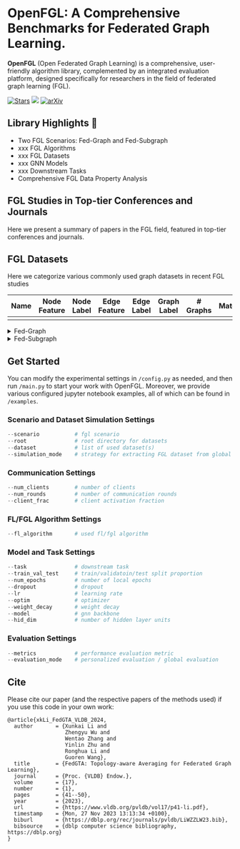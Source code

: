 # OpenFGL: A Comprehensive Benchmarks for Federated Graph Learning. 

**OpenFGL** (Open Federated Graph Learning) is a comprehensive, user-friendly algorithm library, complemented by an integrated evaluation platform, designed specifically for researchers in the field of federated graph learning (FGL).



[![Stars](https://img.shields.io/github/stars/zyl24/OpenFGL.svg?color=orange)](https://github.com/zyl24/OpenFGL/stargazers) ![](https://img.shields.io/github/last-commit/zyl24/OpenFGL) [![arXiv](https://img.shields.io/badge/arXiv-2312.04992-b31b1b.svg)](https://arxiv.org/abs/2312.04992)

<!-- [![arXiv](https://img.shields.io/badge/arXiv-2312.04992-b31b1b.svg)](https://arxiv.org/abs/2312.04992) -->
 



## Library Highlights :rocket: 

- Two FGL Scenarios: Fed-Graph and Fed-Subgraph
- xxx FGL Algorithms
- xxx FGL Datasets
- xxx GNN Models
- xxx Downstream Tasks
- Comprehensive FGL Data Property Analysis



## FGL Studies in Top-tier Conferences and Journals
Here we present a summary of papers in the FGL field, featured in top-tier conferences and journals.


## FGL Datasets 
Here we categorize various commonly used graph datasets in recent FGL studies


| Name | Node Feature | Node Label | Edge Feature | Edge Label | Graph Label | # Graphs | Materials |
| ---- | ------------ | ---------- | ------------ | ---------- | ---------- | -------- | --------- |
|      |              |            |              |            |            |          |           |




<details>
  <summary>Fed-Graph</summary>
    
| Title | Venue | Year | Materials |
| ----- | ----- | ---- | --------- |
| Federated Graph Classification over Non-IID Graphs | NeurIPS  | 2021 | [[Paper]](https://proceedings.neurips.cc/paper/2021/hash/9c6947bd95ae487c81d4e19d3ed8cd6f-Abstract.html) [[Code]](https://github.com/Oxfordblue7/GCFL)  |
|Federated Learning on Non-IID Graphs via Structural Knowledge Sharing| AAAI| 2023| [[Paper]](https://ojs.aaai.org/index.php/AAAI/article/view/26187) [[Code]](https://github.com/yuetan031/fedstar) |
    


</details>


<details>
  <summary>Fed-Subgraph</summary>
    
| Title | Venue | Year | Materials |
| ----- | ----- | ---- | --------- |
| Subgraph Federated Learning with Missing Neighbor Generation | NeurIPS  | 2021 | [[Paper]](https://proceedings.neurips.cc/paper/2021/hash/34adeb8e3242824038aa65460a47c29e-Abstract.html) [[Code]](https://github.com/zkhku/fedsage)    |
|AdaFGL: A New Paradigm for Federated Node Classification with Topology Heterogeneity| ICDE| 2024 | [[Paper]](https://arxiv.org/abs/2401.11750) [[Code]](https://github.com/xkLi-Allen/AdaFGL) |
|FedGTA: Topology-aware Averaging for Federated Graph Learning | VLDB | 2024| [[Paper]](https://dl.acm.org/doi/abs/10.14778/3617838.3617842) [[Code]](https://github.com/xkLi-Allen/FedGTA)|
|Federated Graph Learning under Domain Shift with Generalizable Prototypes | AAAI | 2024 |[[Paper]](https://ojs.aaai.org/index.php/AAAI/article/view/29468) [[Code]](https://github.com/GuanchengWan/FGGP) | 

    
    
</details>








## Get Started
You can modify the experimental settings in `/config.py` as needed, and then run `/main.py` to start your work with OpenFGL. Moreover, we provide various configured jupyter notebook examples, all of which can be found in `/examples`.

### Scenario and Dataset Simulation Settings

```python
--scenario           # fgl scenario
--root               # root directory for datasets
--dataset            # list of used dataset(s)
--simulation_mode    # strategy for extracting FGL dataset from global dataset
```

### Communication Settings

```python
--num_clients        # number of clients
--num_rounds         # number of communication rounds
--client_frac        # client activation fraction
```

### FL/FGL Algorithm Settings
```python
--fl_algorithm       # used fl/fgl algorithm
```

### Model and Task Settings
```python
--task               # downstream task
--train_val_test     # train/validatoin/test split proportion
--num_epochs         # number of local epochs
--dropout            # dropout
--lr                 # learning rate
--optim              # optimizer
--weight_decay       # weight decay
--model              # gnn backbone
--hid_dim            # number of hidden layer units
```


### Evaluation Settings

```python
--metrics            # performance evaluation metric
--evaluation_mode    # personalized evaluation / global evaluation
```
## Cite
Please cite our paper (and the respective papers of the methods used) if you use this code in your own work:
```
@article{xkLi_FedGTA_VLDB_2024,
  author       = {Xunkai Li and
                  Zhengyu Wu and
                  Wentao Zhang and
                  Yinlin Zhu and
                  Ronghua Li and
                  Guoren Wang},
  title        = {FedGTA: Topology-aware Averaging for Federated Graph Learning},
  journal      = {Proc. {VLDB} Endow.},
  volume       = {17},
  number       = {1},
  pages        = {41--50},
  year         = {2023},
  url          = {https://www.vldb.org/pvldb/vol17/p41-li.pdf},
  timestamp    = {Mon, 27 Nov 2023 13:13:34 +0100},
  biburl       = {https://dblp.org/rec/journals/pvldb/LiWZZLW23.bib},
  bibsource    = {dblp computer science bibliography, https://dblp.org}
}
```
